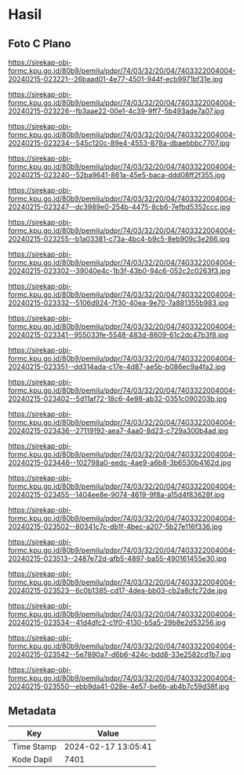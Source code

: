 # Hasil

## Foto C Plano

https://sirekap-obj-formc.kpu.go.id/80b9/pemilu/pdpr/74/03/32/20/04/7403322004004-20240215-023221--26baad01-4e77-4501-944f-ecb9971bf31e.jpg

https://sirekap-obj-formc.kpu.go.id/80b9/pemilu/pdpr/74/03/32/20/04/7403322004004-20240215-023226--fb3aae22-00e1-4c39-9ff7-5b493ade7a07.jpg

https://sirekap-obj-formc.kpu.go.id/80b9/pemilu/pdpr/74/03/32/20/04/7403322004004-20240215-023234--545c120c-89e4-4553-878a-dbaebbbc7707.jpg

https://sirekap-obj-formc.kpu.go.id/80b9/pemilu/pdpr/74/03/32/20/04/7403322004004-20240215-023240--52ba9641-861a-45e5-baca-ddd08ff2f355.jpg

https://sirekap-obj-formc.kpu.go.id/80b9/pemilu/pdpr/74/03/32/20/04/7403322004004-20240215-023247--dc3989e0-254b-4475-8cb6-7efbd5352ccc.jpg

https://sirekap-obj-formc.kpu.go.id/80b9/pemilu/pdpr/74/03/32/20/04/7403322004004-20240215-023255--b1a03381-c73a-4bc4-b9c5-8eb909c3e266.jpg

https://sirekap-obj-formc.kpu.go.id/80b9/pemilu/pdpr/74/03/32/20/04/7403322004004-20240215-023302--39040e4c-1b3f-43b0-94c6-052c2c0263f3.jpg

https://sirekap-obj-formc.kpu.go.id/80b9/pemilu/pdpr/74/03/32/20/04/7403322004004-20240215-023332--5106d924-7f30-40ea-9e70-7a881355b983.jpg

https://sirekap-obj-formc.kpu.go.id/80b9/pemilu/pdpr/74/03/32/20/04/7403322004004-20240215-023341--955033fe-5548-483d-8609-61c2dc47b3f8.jpg

https://sirekap-obj-formc.kpu.go.id/80b9/pemilu/pdpr/74/03/32/20/04/7403322004004-20240215-023351--dd314ada-c17e-4d87-ae5b-b086ec9a4fa2.jpg

https://sirekap-obj-formc.kpu.go.id/80b9/pemilu/pdpr/74/03/32/20/04/7403322004004-20240215-023402--5d11af72-18c6-4e98-ab32-0351c090203b.jpg

https://sirekap-obj-formc.kpu.go.id/80b9/pemilu/pdpr/74/03/32/20/04/7403322004004-20240215-023436--27119192-aea7-4aa0-8d23-c729a300b4ad.jpg

https://sirekap-obj-formc.kpu.go.id/80b9/pemilu/pdpr/74/03/32/20/04/7403322004004-20240215-023446--102798a0-eedc-4ae9-a6b8-3b6530b4162d.jpg

https://sirekap-obj-formc.kpu.go.id/80b9/pemilu/pdpr/74/03/32/20/04/7403322004004-20240215-023455--1404ee8e-9074-4619-9f8a-a15d4f83628f.jpg

https://sirekap-obj-formc.kpu.go.id/80b9/pemilu/pdpr/74/03/32/20/04/7403322004004-20240215-023502--80341c7c-db1f-4bec-a207-5b27e116f336.jpg

https://sirekap-obj-formc.kpu.go.id/80b9/pemilu/pdpr/74/03/32/20/04/7403322004004-20240215-023513--2487e72d-afb5-4897-ba55-490161455e30.jpg

https://sirekap-obj-formc.kpu.go.id/80b9/pemilu/pdpr/74/03/32/20/04/7403322004004-20240215-023523--6c0b1385-cd17-4dea-bb03-cb2a8cfc72de.jpg

https://sirekap-obj-formc.kpu.go.id/80b9/pemilu/pdpr/74/03/32/20/04/7403322004004-20240215-023534--41d4dfc2-c1f0-4130-b5a5-29b8e2d53256.jpg

https://sirekap-obj-formc.kpu.go.id/80b9/pemilu/pdpr/74/03/32/20/04/7403322004004-20240215-023542--5e7890a7-d6b6-424c-bdd8-33e2582cd1b7.jpg

https://sirekap-obj-formc.kpu.go.id/80b9/pemilu/pdpr/74/03/32/20/04/7403322004004-20240215-023550--ebb9da41-028e-4e57-be6b-ab4b7c59d38f.jpg


## Metadata

| Key        | Value               |
| ---------- | ------------------- |
| Time Stamp | 2024-02-17 13:05:41 |
| Kode Dapil | 7401                |



